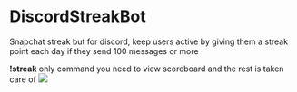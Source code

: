 # DiscordStreakBot
Snapchat streak but for discord, keep users active by giving them a streak point each day if they send 100 messages or more

**!streak** only command you need to view scoreboard and the rest is taken care of
![](https://i.imgur.com/4AtCyRX.png)
